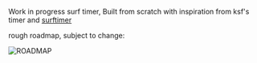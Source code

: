Work in progress surf timer, Built from scratch with inspiration from ksf's timer and [surftimer](https://github.com/surftimer/Surftimer-Official)

rough roadmap, subject to change:

![ROADMAP](https://i.imgur.com/DmLxgIU.png"ROADMAP")
